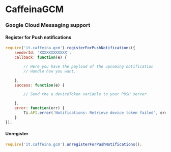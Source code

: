 # CaffeinaGCM

### Google Cloud Messaging support

#### Register for Push notifications

```js
require('it.caffeina.gcm').registerForPushNotifications({
	senderId: 'XXXXXXXXXXXX',
	callback: function(e) {

		// Here you have the payload of the upcoming notification
		// Handle how you want.

	},
	success: function(e) {

		// Send the e.deviceToken variable to your PUSH server

	},
	error: function(err) {
		Ti.API.error('Notifications: Retrieve device token failed', err);
	}
});
```


#### Unregister

```js
require('it.caffeina.gcm').unregisterForPushNotifications();
```